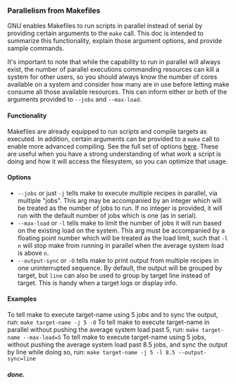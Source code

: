 ### Parallelism from Makefiles

GNU enables Makefiles to run scripts in parallel instead of serial by 
providing certain arguments to the `make` call. This doc is intended to 
summarize this functionality, explain those argument options, and provide sample
commands.

It's important to note that while the capability to run in parallel will always
exist, the number of parallel executions commanding resources can kill a system
for other users, so you should always know the number of cores available on a 
system and consider how many are in use before letting make consume all those 
available resources. This can inform either or both of the arguments provided
to `--jobs` and `--max-load`.

#### Functionality
Makefiles are already equipped to run scripts and compile targets as executed.
In addition, certain arguments can be provided to a `make` call to enable more
advanced compiling. See the full set of options [here](https://www.gnu.org/software/make/manual/html_node/Options-Summary.html).
These are useful when you have a strong understanding of what work a script is
doing and how it will access the filesystem, so you can optimize that usage.

#### Options
- `--jobs` or just `-j` tells make to execute multiple recipes in parallel,
via multiple "jobs". This arg may be accompanied by an integer which will be 
treated as the number of jobs to run. If no integer is provided, it will run 
with the default number of jobs which is one (as in serial).
- `--max-load` or `-l` tells make to limit the number of jobs it will run
based on the existing load on the system. This arg must be accompanied by a
floating point number which will be treated as the load limit, such that `-l n`
will stop make from running in parallel when the average system load is above
 `n`.
- `--output-sync` or `-O` tells make to print output from multiple recipes in
one uninterrupted sequence. By default, the output will be grouped by target,
but `line` can also be used to group by target line instead of target. 
This is handy when a target logs or display info.

#### Examples
To tell make to execute target-name using 5 jobs and to sync the output, run:
    `make target-name -j 5 -O`
To tell make to execute target-name in parallel without pushing the average 
system load past 5, run:
    `make target-name --max-load=5`
To tell make to execute target-name using 5 jobs, without pushing the average
system load past 8.5 jobs, and sync the output by line while doing so, run:
    `make target-name -j 5 -l 8.5 --output-sync=line`

##### done.
